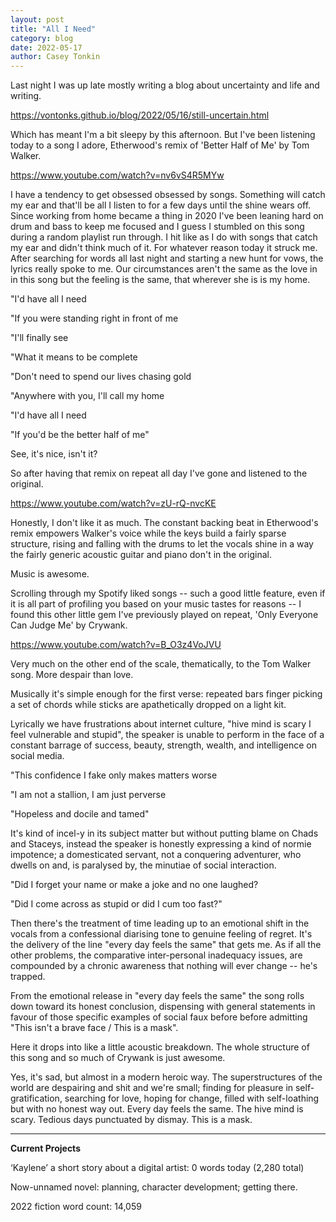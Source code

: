 ```yaml
---
layout: post
title: "All I Need"
category: blog
date: 2022-05-17
author: Casey Tonkin
---
```


Last night I was up late mostly writing a blog about uncertainty and life and writing.

<a href = 'https://vontonks.github.io/blog/2022/05/16/still-uncertain.html'>https://vontonks.github.io/blog/2022/05/16/still-uncertain.html</a>

Which has meant I'm a bit sleepy by this afternoon. But I've been listening today to a song I adore, Etherwood's remix of 'Better Half of Me' by Tom Walker.

<a href = 'https://www.youtube.com/watch?v=nv6vS4R5MYw'>https://www.youtube.com/watch?v=nv6vS4R5MYw</a>

I have a tendency to get obsessed obsessed by songs. Something will catch my ear and that'll be all I listen to for a few days until the shine wears off. 
Since working from home became a thing in 2020 I've been leaning hard on drum and bass to keep me focused and I guess I stumbled on this song during a random playlist run through. 
I hit like as I do with songs that catch my ear and didn't think much of it. For whatever reason today it struck me. After searching for words all last night and starting a new hunt 
for vows, the lyrics really spoke to me. Our circumstances aren't the same as the love in in this song but the feeling is the same, that wherever she is is my home.

"I'd have all I need 

"If you were standing right in front of me 

"I'll finally see 

"What it means to be complete 

"Don't need to spend our lives chasing gold 

"Anywhere with you, I'll call my home 

"I'd have all I need 

"If you'd be the better half of me"

See, it's nice, isn't it?

So after having that remix on repeat all day I've gone and listened to the original.

<a href = 'https://www.youtube.com/watch?v=zU-rQ-nvcKE'>https://www.youtube.com/watch?v=zU-rQ-nvcKE</a>

Honestly, I don't like it as much. The constant backing beat in Etherwood's remix empowers Walker's voice while the keys build a fairly sparse structure, rising and falling 
with the drums to let the vocals shine in a way the fairly generic acoustic guitar and piano don't in the original.

Music is awesome.

Scrolling through my Spotify liked songs -- such a good little feature, even if it is all part of profiling you based on your music tastes for reasons -- I found this other 
little gem I've previously played on repeat, 'Only Everyone Can Judge Me' by Crywank.

<a href = 'https://www.youtube.com/watch?v=B_O3z4VoJVU'>https://www.youtube.com/watch?v=B_O3z4VoJVU</a>

Very much on the other end of the scale, thematically, to the Tom Walker song. More despair than love.

Musically it's simple enough for the first verse: repeated bars finger picking a set of chords while sticks are apathetically dropped on a light kit.

Lyrically we have frustrations about internet culture, "hive mind is scary I feel vulnerable and stupid", the speaker is unable to perform in the face of a constant barrage of success, 
beauty, strength, wealth, and intelligence on social media.

"This confidence I fake only makes matters worse

"I am not a stallion, I am just perverse

"Hopeless and docile and tamed"

It's kind of incel-y in its subject matter but without putting blame on Chads and Staceys, instead the speaker is honestly expressing a kind of normie impotence; 
a domesticated servant, not a conquering adventurer, who dwells on and, is paralysed by, the minutiae of social interaction.

"Did I forget your name or make a joke and no one laughed?

"Did I come across as stupid or did I cum too fast?"

Then there's the treatment of time leading up to an emotional shift in the vocals from a confessional diarising tone to genuine feeling of regret. 
It's the delivery of the line "every day feels the same" that gets me. As if all the other problems, the comparative inter-personal inadequacy issues, 
are compounded by a chronic awareness that nothing will ever change -- he's trapped.

From the emotional release in "every day feels the same" the song rolls down toward its honest conclusion, dispensing with general statements in favour of 
those specific examples of social faux before before admitting "This isn't a brave face / This is a mask".

Here it drops into like a little acoustic breakdown. The whole structure of this song and so much of Crywank is just awesome.

Yes, it's sad, but almost in a modern heroic way. The superstructures of the world are despairing and shit and we're 
small; finding for pleasure in self-gratification, searching for love, hoping for change, filled with self-loathing but with no 
honest way out. Every day feels the same. The hive mind is scary. Tedious days punctuated by dismay. This is a mask.

__________
<strong>Current Projects</strong>

‘Kaylene’ a short story about a digital artist: 0 words today (2,280 total)

Now-unnamed novel: planning, character development; getting there.

2022 fiction word count: 14,059
